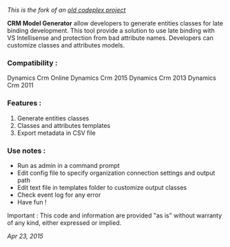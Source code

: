 *This is the fork of an [old codeplex project](https://crmmodelgenerator.codeplex.com)*

**CRM Model Generator** allow developers to generate entities classes for late binding development.
This tool provide a solution to use late binding with VS Intellisense and protection from bad attribute names.
Developers can customize classes and attributes models.

### Compatibility :

Dynamics Crm Online
Dynamics Crm 2015
Dynamics Crm 2013
Dynamics Crm 2011

### Features :
1) Generate entities classes
2) Classes and attributes templates
3) Export metadata in CSV file

### Use notes :
- Run as admin in a command prompt
- Edit config file to specify organization connection settings and output path
- Edit text file in templates folder to customize output classes 
- Check event log for any error
- Have fun !


Important : This code and information are provided "as is" without warranty of any kind, either expressed or implied.

*Apr 23, 2015*